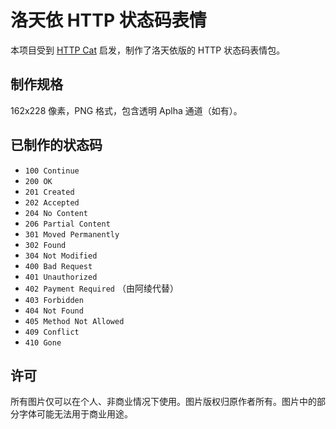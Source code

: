 # 洛天依 HTTP 状态码表情
本项目受到 [HTTP Cat](https://http.cat/) 启发，制作了洛天依版的 HTTP 状态码表情包。

## 制作规格
162x228 像素，PNG 格式，包含透明 Aplha 通道（如有）。

## 已制作的状态码
 - `100 Continue`
 - `200 OK`
 - `201 Created`
 - `202 Accepted`
 - `204 No Content`
 - `206 Partial Content`
 - `301 Moved Permanently`
 - `302 Found`
 - `304 Not Modified`
 - `400 Bad Request`
 - `401 Unauthorized`
 - `402 Payment Required` （由阿绫代替）
 - `403 Forbidden`
 - `404 Not Found`
 - `405 Method Not Allowed`
 - `409 Conflict`
 - `410 Gone`

## 许可
所有图片仅可以在个人、非商业情况下使用。图片版权归原作者所有。图片中的部分字体可能无法用于商业用途。
